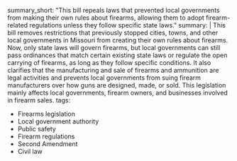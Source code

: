 summary_short: "This bill repeals laws that prevented local governments from making their own rules about firearms, allowing them to adopt firearm-related regulations unless they follow specific state laws."
summary: |
  This bill removes restrictions that previously stopped cities, towns, and other local governments in Missouri from creating their own rules about firearms. Now, only state laws will govern firearms, but local governments can still pass ordinances that match certain existing state laws or regulate the open carrying of firearms, as long as they follow specific conditions. It also clarifies that the manufacturing and sale of firearms and ammunition are legal activities and prevents local governments from suing firearm manufacturers over how guns are designed, made, or sold. This legislation mainly affects local governments, firearm owners, and businesses involved in firearm sales.
tags:
  - Firearms legislation
  - Local government authority
  - Public safety
  - Firearm regulations
  - Second Amendment
  - Civil law
